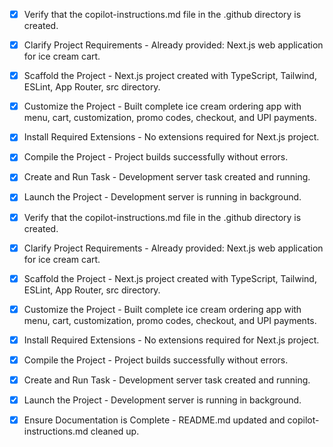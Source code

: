 <!-- Use this file to provide workspace-specific custom instructions to Copilot. For more details, visit https://code.visualstudio.com/docs/copilot/copilot-customization#_use-a-githubcopilotinstructionsmd-file -->
- [x] Verify that the copilot-instructions.md file in the .github directory is created.

- [x] Clarify Project Requirements - Already provided: Next.js web application for ice cream cart.

- [x] Scaffold the Project - Next.js project created with TypeScript, Tailwind, ESLint, App Router, src directory.

- [x] Customize the Project - Built complete ice cream ordering app with menu, cart, customization, promo codes, checkout, and UPI payments.

- [x] Install Required Extensions - No extensions required for Next.js project.

- [x] Compile the Project - Project builds successfully without errors.

- [x] Create and Run Task - Development server task created and running.

- [x] Launch the Project - Development server is running in background.

- [x] Verify that the copilot-instructions.md file in the .github directory is created.

- [x] Clarify Project Requirements - Already provided: Next.js web application for ice cream cart.

- [x] Scaffold the Project - Next.js project created with TypeScript, Tailwind, ESLint, App Router, src directory.

- [x] Customize the Project - Built complete ice cream ordering app with menu, cart, customization, promo codes, checkout, and UPI payments.

- [x] Install Required Extensions - No extensions required for Next.js project.

- [x] Compile the Project - Project builds successfully without errors.

- [x] Create and Run Task - Development server task created and running.

- [x] Launch the Project - Development server is running in background.

- [x] Ensure Documentation is Complete - README.md updated and copilot-instructions.md cleaned up.
